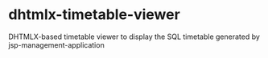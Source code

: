 # dhtmlx-timetable-viewer
DHTMLX-based timetable viewer to display the SQL timetable generated by jsp-management-application
